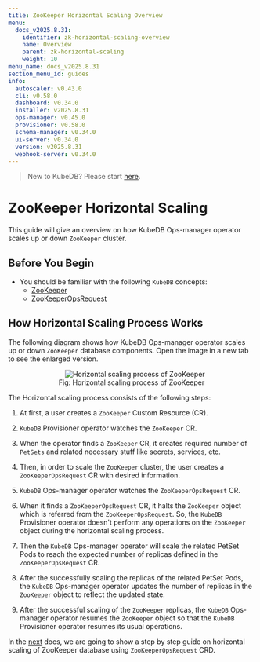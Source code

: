 ```yaml
---
title: ZooKeeper Horizontal Scaling Overview
menu:
  docs_v2025.8.31:
    identifier: zk-horizontal-scaling-overview
    name: Overview
    parent: zk-horizontal-scaling
    weight: 10
menu_name: docs_v2025.8.31
section_menu_id: guides
info:
  autoscaler: v0.43.0
  cli: v0.58.0
  dashboard: v0.34.0
  installer: v2025.8.31
  ops-manager: v0.45.0
  provisioner: v0.58.0
  schema-manager: v0.34.0
  ui-server: v0.34.0
  version: v2025.8.31
  webhook-server: v0.34.0
---
```


> New to KubeDB? Please start [here](/docs/v2025.8.31/README).

# ZooKeeper Horizontal Scaling

This guide will give an overview on how KubeDB Ops-manager operator scales up or down `ZooKeeper` cluster.

## Before You Begin

- You should be familiar with the following `KubeDB` concepts:
    - [ZooKeeper](/docs/v2025.8.31/guides/zookeeper/concepts/zookeeper)
    - [ZooKeeperOpsRequest](/docs/v2025.8.31/guides/zookeeper/concepts/opsrequest)

## How Horizontal Scaling Process Works

The following diagram shows how KubeDB Ops-manager operator scales up or down `ZooKeeper` database components. Open the image in a new tab to see the enlarged version.

<figure align="center">
  <img alt="Horizontal scaling process of ZooKeeper" src="/docs/v2025.8.31/images/day-2-operation/zookeeper/zk-horizontal-scaling.svg">
<figcaption align="center">Fig: Horizontal scaling process of ZooKeeper</figcaption>
</figure>

The Horizontal scaling process consists of the following steps:

1. At first, a user creates a `ZooKeeper` Custom Resource (CR).

2. `KubeDB` Provisioner  operator watches the `ZooKeeper` CR.

3. When the operator finds a `ZooKeeper` CR, it creates required number of `PetSets` and related necessary stuff like secrets, services, etc.

4. Then, in order to scale the `ZooKeeper` cluster, the user creates a `ZooKeeperOpsRequest` CR with desired information.

5. `KubeDB` Ops-manager operator watches the `ZooKeeperOpsRequest` CR.

6. When it finds a `ZooKeeperOpsRequest` CR, it halts the `ZooKeeper` object which is referred from the `ZooKeeperOpsRequest`. So, the `KubeDB` Provisioner  operator doesn't perform any operations on the `ZooKeeper` object during the horizontal scaling process.

7. Then the `KubeDB` Ops-manager operator will scale the related PetSet Pods to reach the expected number of replicas defined in the `ZooKeeperOpsRequest` CR.

8. After the successfully scaling the replicas of the related PetSet Pods, the `KubeDB` Ops-manager operator updates the number of replicas in the `ZooKeeper` object to reflect the updated state.

9. After the successful scaling of the `ZooKeeper` replicas, the `KubeDB` Ops-manager operator resumes the `ZooKeeper` object so that the `KubeDB` Provisioner  operator resumes its usual operations.

In the [next](/docs/v2025.8.31/guides/zookeeper/scaling/horizontal-scaling/horizontal-scaling) docs, we are going to show a step by step guide on horizontal scaling of ZooKeeper database using `ZooKeeperOpsRequest` CRD.